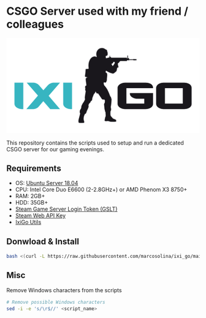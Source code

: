 # CSGO Server used with my friend / colleagues

![Logo](./Misc/Pictures/ixigo-logo.png)

This repository contains the scripts used to setup and run a dedicated CSGO server for our gaming evenings.

## Requirements

- OS: [Ubuntu Server 18.04](https://releases.ubuntu.com/18.04/ubuntu-18.04.5-live-server-amd64.iso)
- CPU: Intel Core Duo E6600 (2-2.8GHz+) or AMD Phenom X3 8750+
- RAM: 2GB+
- HDD: 35GB+
- [Steam Game Server Login Token (GSLT)](https://developer.valvesoftware.com/wiki/Counter-Strike:_Global_Offensive_Dedicated_Servers)
- [Steam Web API Key](https://developer.valvesoftware.com/wiki/CSGO_Workshop_For_Server_Operators)
- [IxiGo Utils](https://github.com/marcosolina/csgo_util)

## Donwload & Install

~~~~bash
bash <(curl -L https://raw.githubusercontent.com/marcosolina/ixi_go/main/Scripts/setup.sh)
~~~~

## Misc

Remove Windows characters from the scripts

~~~~bash
# Remove possible Windows characters
sed -i -e 's/\r$//' <script_name>
~~~~
